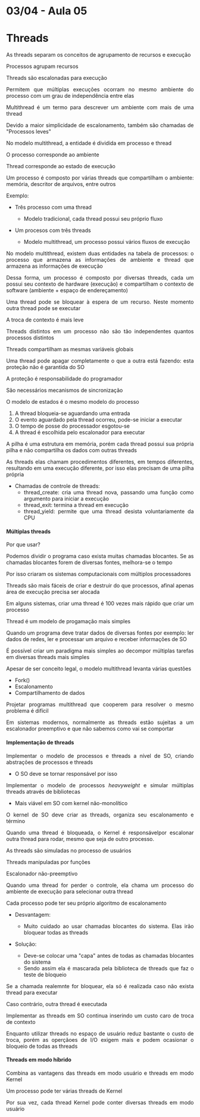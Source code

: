 # 03/04 - Aula 05

# Threads
<div style="text-align:justify">

As threads separam os conceitos de agrupamento de recursos e execução

Processos agrupam recursos

Threads são escalonadas para execução

Permitem que múltiplas execuções ocorram no mesmo ambiente do processo com um grau de independência entre elas

Multithread é um termo para descrever um ambiente com mais de uma thread

Devido a maior simplicidade de escalonamento, também são chamadas de "Processos leves"

No modelo multithread, a entidade é dividida em processo e thread

O processo corresponde ao ambiente

Thread corresponde ao estado de execução

Um processo é composto por várias threads que  compartilham o ambiente: memória, descritor de arquivos, entre outros

Exemplo: 
- Três processo com uma thread
    - Modelo tradicional, cada thread possui seu próprio fluxo 

- Um procesos com três threads
    - Modelo multithread, um processo possui vários fluxos de execução


No modelo multithread, existem duas entidades na tabela de processos: o processo que armazena as informações de ambiente e thread que armazena as informações de execução

Dessa forma, um processo é composto por diversas threads, cada um possui seu contexto de hardware (execução) e compartilham o contexto de software (ambiente + espaço de endereçamento)

Uma thread pode se bloquear à espera de um recurso. Neste momento outra thread pode se executar 

A troca de contexto é mais leve

Threads distintos em um processo não são tão independentes quantos processos distintos

Threads compartilham as mesmas variáveis globais

Uma thread pode apagar completamente o que a outra está fazendo: esta proteção não é garantida do SO

A proteção é responsabilidade do programador

São necessários mecanismos de sincronização

O modelo de estados é o mesmo modelo do processo

1. A thread bloqueia-se aguardando uma entrada
2. O evento aguardado pela thread ocorreu, pode-se iniciar a executar
3. O tempo de posse do processador esgotou-se
4. A thread é escolhida pelo escalonador para executar

A pilha é uma estrutura em memória, porém cada thread possui sua própria pilha e não compartilha os dados com outras threads

As threads elas chamam procedimentos diferentes, em tempos diferentes, resultando em uma execução diferente, por isso elas precisam de uma pilha própria

- Chamadas de controle de threads: 
    - thread_create: cria uma thread nova, passando uma função como argumento para iniciar a execução
    - thread_exit: termina a thread em execução 
    - thread_yield: permite que uma thread desista voluntariamente da CPU

#### Múltiplas threads

Por que usar?

Podemos dividir o programa caso exista muitas chamadas blocantes. Se as chamadas blocantes forem de diversas fontes, melhora-se o tempo 

Por isso criaram os sistemas computacionais com múltiplos processadores

Threads são mais fáceis de criar e destruir do que processos, afinal apenas área de execução precisa ser alocada

Em alguns sistemas, criar uma thread é 100 vezes mais rápido que criar um processo

Thread é um modelo de progamação mais simples

Quando um programa deve tratar dados de diversas fontes por exemplo: ler dados de redes, ler e processar um arquivo e receber informações de SO

É possível criar um paradigma mais simples ao decompor múltiplas tarefas em diversas threads mais simples

Apesar de ser conceito legal, o modelo multithread levanta várias questões

- Fork()
- Escalonamento
- Compartilhamento de dados

Projetar programas multithread que cooperem para resolver o mesmo problema é difícil

Em sistemas modernos, normalmente as threads estão sujeitas a um escalonador preemptivo e que não sabemos como vai se comportar

#### Implementação de threads

Implementar o modelo de processos e threads a nível de SO, criando abstrações de processos e threads
- O SO deve se tornar responsável por isso

Implementar o modelo de processos *heavyweight* e simular múltiplas threads através de bibliotecas
- Mais viável em SO com kernel não-monolítico

O kernel de SO deve criar as threads, organiza seu escalonamento e término 

Quando uma thread é bloqueada, o Kernel é responsávelpor escalonar outra thread para rodar, mesmo que seja de outro processo.

As threads são simuladas no processo de usuários 

Threads manipuladas por funções 

Escalonador não-preemptivo

Quando uma thread for perder o controle, ela chama um processo do ambiente de execução para selecionar outra thread

Cada processo pode ter seu próprio algoritmo de escalonamento

- Desvantagem: 
    - Muito cuidado ao usar chamadas blocantes do sistema. Elas irão bloquear todas as threads

- Solução:
    - Deve-se colocar uma "capa" antes de todas as chamadas blocantes do sistema
    - Sendo assim ela é mascarada pela biblioteca de threads que faz o teste de bloqueio

Se a chamada realemnte for bloquear, ela só é realizada caso não exista thread para executar 

Caso contrário, outra thread é executada

Implementar as threads em SO continua inserindo um custo caro de troca de contexto

Enquanto utilizar threads no espaço de usuário reduz bastante o custo de troca, porém as operçãoes de I/O exigem mais e podem ocasionar o bloqueio de todas as threads

#### Threads em modo híbrido

Combina as vantagens das threads em modo usuário e threads em modo Kernel 

Um processo pode ter várias threads de Kernel 

Por sua vez, cada thread Kernel pode conter diversas threads em modo usuário

</div>